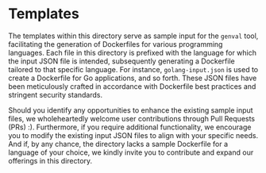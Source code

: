 # Templates

The templates within this directory serve as sample input for the `genval` tool, facilitating the generation of Dockerfiles for various programming languages. Each file in this directory is prefixed with the language for which the input JSON file is intended, subsequently generating a Dockerfile tailored to that specific language. For instance, `golang-input.json` is used to create a Dockerfile for Go applications, and so forth. These JSON files have been meticulously crafted in accordance with Dockerfile best practices and stringent security standards.

Should you identify any opportunities to enhance the existing sample input files, we wholeheartedly welcome user contributions through Pull Requests (PRs) :). Furthermore, if you require additional functionality, we encourage you to modify the existing input JSON files to align with your specific needs. And if, by any chance, the directory lacks a sample Dockerfile for a language of your choice, we kindly invite you to contribute and expand our offerings in this directory.